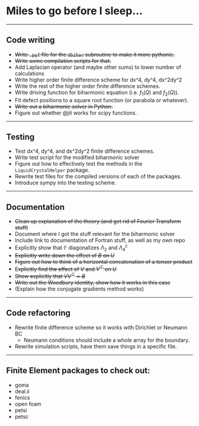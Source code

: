 # Miles to go before I sleep...
---------
## Code writing
* ~~Write `.pyf` file for the `dbihar` subroutine to make it more pythonic.~~
* ~~Write some compilation scripts for that.~~
* Add Laplacian operator (and maybe other sums) to lower number of calculations
* Write higher order finite difference scheme for dx^4, dy^4, dx^2dy^2
* Write the rest of the higher order finite difference schemes.
* Write driving function for biharmonic equation (i.e. $f_1(Q)$ and $f_2(Q)$).
* Fit defect positions to a square root function (or parabola or whatever). 
* ~~Write out a biharmonic solver in Python.~~
* Figure out whether @jit works for scipy functions.
---------
## Testing
* Test dx^4, dy^4, and dx^2dy^2 finite difference schemes. 
* Write test script for the modified biharmonic solver
* Figure out how to effectively test the methods in the `LiquidCrystalHelper` package.
* Rewrite test files for the compiled versions of each of the packages.
* Introduce sympy into the testing scheme.
---------
## Documentation
* ~~Clean up explanation of the theory (and get rid of Fourier Transform stuff)~~
* Document where I got the stuff relevant for the biharmonic solver
* Include link to documentation of Fortran stuff, as well as my own repo
* Explicitly show that $\mathbb{F}$ diagonalizes $\Lambda_2$ and $\Lambda_4^c$
* ~~Explicitly write down the effect of $B$ on $U$~~
* ~~Figure out how to think of a horizontal concatenation of a tensor product~~
* ~~Explicitly find the effect of $V$ and $V^\top$ on $U$~~
* ~~Show explicitly that $VV^\top = B$~~
* ~~Write out the Woodbury identity, show how it works in this case~~
* (Explain how the conjugate gradients method works)
-----------
## Code refactoring
* Rewrite finite difference scheme so it works with Dirichlet or Neumann BC
  - Neumann conditions should include a whole array for the boundary.
* Rewrite simulation scripts, have them save things in a specific file.
-----------
## Finite Element packages to check out:
* goma
* deal.ii
* fenics
* open foam
* petsi
* petsc
